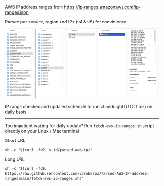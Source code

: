 AWS IP address ranges from https://ip-ranges.amazonaws.com/ip-ranges.json

Parsed per service, region and IPs (v4 & v6) for convinience.

![alt text](https://github.com/ceroberoz/Parsed-AWS-IP-address-ranges/blob/main/sample-output.png?raw=true)

IP range checked and updated schedule to run at midnight (UTC time) on daily basis.

---

Too impatient waiting for daily update? Run `fetch-aws-ip-ranges.sh` script directly on your Linux / Mac terminal

Short URL
```
sh -c "$(curl -fsSL s.id/parsed-aws-ip)"
```

Long URL

```   
sh -c "$(curl -fsSL https://raw.githubusercontent.com/ceroberoz/Parsed-AWS-IP-address-ranges/main/fetch-aws-ip-ranges.sh)"
```
